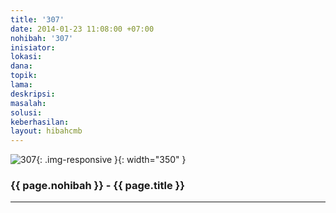 ```yaml
---
title: '307'
date: 2014-01-23 11:08:00 +07:00
nohibah: '307'
inisiator:
lokasi:
dana:
topik:
lama:
deskripsi:
masalah:
solusi:
keberhasilan:
layout: hibahcmb
---
```


![307](/static/img/hibahcmb/307.png){: .img-responsive }{: width="350" }

### {{ page.nohibah }} - {{ page.title }}

---
